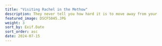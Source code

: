 ```yaml
---
title: "Visiting Rachel in the Methow"
description: They never tell you how hard it is to move away from your friends after college (I'm lying-- they definitely did but I ignored them). After a surprisingly hard week, Jack suggested that we go see my best friend Rachel in the Methow. My brain was clouded with post-grad job stress, and I forgot that even though she doesn't live in the Seattle area, I have the freedom to kind of do whatever I want! And what I wanted to do was see Rachel. On Saturday morning, Jack and I fueled up with some yummy breakfast sandwiches from Kirkland Bakery and set out to the North Cascades. Rachel's seasonal job doing lynx tracking includes a cozy living situation called "the shack". To no one's surprise, the shack has no address (all we got was the pin with its latitude and longitude) and is directly off the highway. Three people share the small space that looked like it was about the size of my studio apartment in Seattle. It's perfect. The blistering 100 degree heat was no joke, so we drove another 40 minutes to Black Pine Lake. The secluded lake was the perfect time to catch up and cool down. After the lake, we drove into Twisp for a BBQ dinner and some card games. We then ventured to a nearby park/brewery to hear some fantastic live music. It was truly the perfect evening. Back at the shack, I couldn't help but be pleasantly surprised at how much I had missed Eastern Washington. I had never been to the Methow valley, but after a brief trip there, I believe that it is the culmination of all the best parts of Washington (or at least my favorite parts). There are the sparse rolling hills that I have called home for the past four years in Walla Walla while also showing off the snow-capped and jagged peaks of the Cascades. On Sunday morning we stopped at the iconic Mazama store for some trail snacks that we would need on our impending hike. They're known for their baguettes, so we got one of those plus a sour cream cherry coffee cake (yum!). The alpine trail Buckskin Ridge was the perfect temperature and view. Pops of color from the wildflowers were impossible to look away from, along with the impressive views of the valleys and peaks of the Cascades. Ever the biologist, Rachel gave us a lesson in tree identification while we trekked along one of my favorite trails I've been on. After a baguette break, we turned around and finished the 4ish mile hike. We dropped Rachel off back at the shack and headed back to Seattle. Jack and I made a pitstop at Diablo Lake (somewhere we decided almost instantly that we would come back to soon). Even though it was just a one-night trip, it was truly healing. I hadn't realized how much I missed Rachel or Eastern Washington, and it filled my cup to be in the Methow with two people I love with all my heart (Rachel and Jack if you weren't following). This trip was a not-so-gentle reminder that it is so so important to make an effort to spend time with the people who matter. - Elena
featured_image: DSCF5045.JPG
weight: 3
sort_by: Exif.Date
sort_order: asc
date: 2024-07-15
---
```

